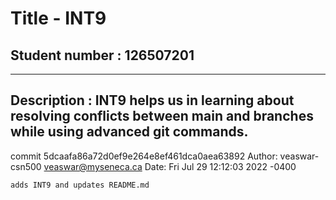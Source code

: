 # Title - INT9

## Student number : 126507201

---

## Description : INT9 helps us in learning about resolving conflicts between main and branches while using advanced git commands.

commit 5dcaafa86a72d0ef9e264e8ef461dca0aea63892
Author: veaswar-csn500 <veaswar@myseneca.ca>
Date:   Fri Jul 29 12:12:03 2022 -0400

    adds INT9 and updates README.md
